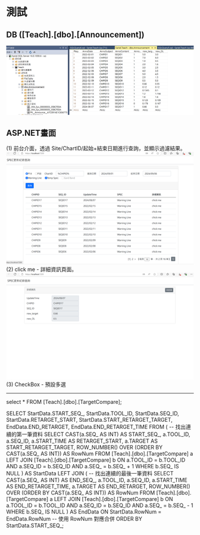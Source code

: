 # 測試
## DB ([Teach].[dbo].[Announcement])
![image](original.png)

## ASP.NET畫面
(1) 前台介面，透過 Site/ChartID/起始+結束日期進行查詢，並顯示過濾結果。
![image](1.png)
(2) click me - 詳細資訊頁面。
![image](2.png)
(3) CheckBox - 預設多選


-----
select *
 FROM [Teach].[dbo].[TargetCompare];

SELECT 
    StartData.START_SEQ_,
    StartData.TOOL_ID,
    StartData.SEQ_ID,
    StartData.RETARGET_START,
    StartData.START_RETARGET_TARGET,
    EndData.END_RETARGET,
    EndData.END_RETARGET_TIME
FROM (
    -- 找出連續的第一筆資料
    SELECT 
        CAST(a.SEQ_ AS INT) AS START_SEQ_,
        a.TOOL_ID,
        a.SEQ_ID,
        a.START_TIME AS RETARGET_START,
        a.TARGET AS START_RETARGET_TARGET,
        ROW_NUMBER() OVER (ORDER BY CAST(a.SEQ_ AS INT)) AS RowNum
    FROM [Teach].[dbo].[TargetCompare] a
    LEFT JOIN [Teach].[dbo].[TargetCompare] b
        ON a.TOOL_ID = b.TOOL_ID 
        AND a.SEQ_ID = b.SEQ_ID
        AND a.SEQ_ = b.SEQ_ + 1
    WHERE b.SEQ_ IS NULL
) AS StartData
LEFT JOIN (
    -- 找出連續的最後一筆資料
    SELECT 
        CAST(a.SEQ_ AS INT) AS END_SEQ_,
        a.TOOL_ID,
        a.SEQ_ID,
        a.START_TIME AS END_RETARGET_TIME,
        a.TARGET AS END_RETARGET,
        ROW_NUMBER() OVER (ORDER BY CAST(a.SEQ_ AS INT)) AS RowNum
    FROM [Teach].[dbo].[TargetCompare] a
    LEFT JOIN [Teach].[dbo].[TargetCompare] b
        ON a.TOOL_ID = b.TOOL_ID 
        AND a.SEQ_ID = b.SEQ_ID
        AND a.SEQ_ = b.SEQ_ - 1
    WHERE b.SEQ_ IS NULL
) AS EndData
    ON StartData.RowNum = EndData.RowNum -- 使用 RowNum 對應合併
ORDER BY StartData.START_SEQ_;

